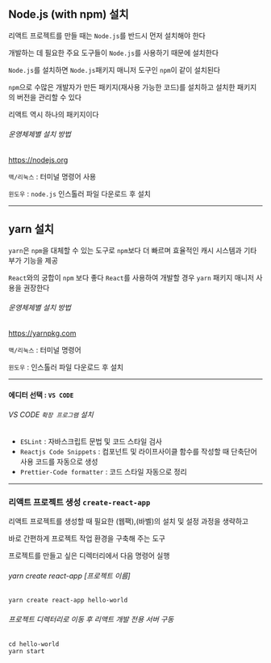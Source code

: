 
## Node.js (with npm) 설치

리액트 프로젝트를 만들 때는 `Node.js`를 반드시 먼저 설치해야 한다  
  
개발하는 데 필요한 주요 도구들이 `Node.js`를 사용하기 때문에 설치한다  
  
`Node.js`를 설치하면 `Node.js`패키지 매니저 도구인 `npm`이 같이 설치된다  
  
`npm`으로 수많은 개발자가 만든 패키지(재사용 가능한 코드)를 설치하고 설치한 패키지의 버전을 관리할 수 있다  
  
리액트 역시 하나의 패키지이다    
  
###### 운영체제별 설치 방법  
  
https://nodejs.org  
  
`맥/리눅스` : 터미널 명령어 사용   
  
`윈도우` : `node.js` 인스톨러 파일 다운로드 후 설치  
  
---
  
## yarn 설치

`yarn`은 `npm`을 대체할 수 있는 도구로 `npm`보다 더 빠르며 효율적인 캐시 시스템과 기타 부가 기능을 제공  
  
`React`와의 궁합이 `npm` 보다 좋다 `React`를 사용하여 개발할 경우 `yarn` 패키지 매니저 사용을 권장한다    
  
###### 운영체제별 설치 방법
  
https://yarnpkg.com  
  
`맥/리눅스` : 터미널 명령어  
  
`윈도우` : 인스톨러 파일 다운로드 후 설치  

---
  
#### 에디터 선택 : `VS CODE`  
  
###### VS CODE `확장 프로그램` 설치

- `ESLint` : 자바스크립트 문법 및 코드 스타일 검사
- `Reactjs Code Snippets` : 컴포넌트 및 라이프사이클 함수를 작성할 때 단축단어 사용 코드를 자동으로 생성
- `Prettier-Code formatter` : 코드 스타일 자동으로 정리
  
---
  
### 리액트 프로젝트 생성 `create-react-app`

리액트 프로젝트를 생성할 때 필요한 (웹팩),(바벨)의 설치 및 설정 과정을 생략하고  
  
바로 간편하게 프로젝트 작업 환경을 구축해 주는 도구  
  
프로젝트를 만들고 싶은 디렉터리에서 다음 명령어 실행

###### yarn create react-app [프로젝트 이름]  
```linux
yarn create react-app hello-world
```
###### 프로젝트 디렉터리로 이동 후 리액트 개발 전용 서버 구동
```linux
cd hello-world
yarn start
```
